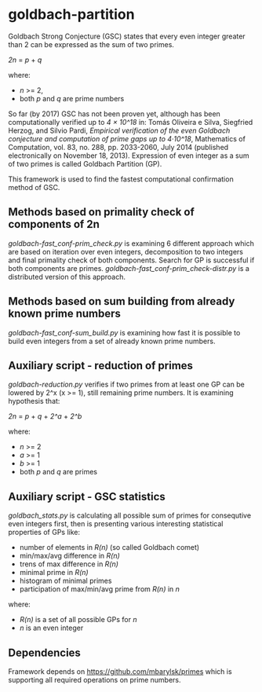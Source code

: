 # goldbach-partition

Goldbach Strong Conjecture (GSC) states that every even integer greater than 2 can be expressed as the sum of two primes.

_2n_ = _p_ + _q_

where:

  * _n_ >= 2, 
  * both _p_ and _q_ are prime numbers 

So far (by 2017) GSC has not been proven yet, although has been computationally verified up to _4 × 10^18_ in: 
Tomás Oliveira e Silva, Siegfried Herzog, and Silvio Pardi, _Empirical verification of the even Goldbach conjecture 
and computation of prime gaps up to 4·10^18_, Mathematics of Computation, vol. 83, no. 288, pp. 2033-2060, July 2014 
(published electronically on November 18, 2013).
Expression of even integer as a sum of two primes is called Goldbach Partition (GP).

This framework is used to find the fastest computational confirmation method of GSC.
  
## Methods based on primality check of components of 2n

_goldbach-fast_conf-prim_check.py_ is examining 6 different approach which are based on iteration over even integers, decomposition to two integers and final primality check of both components.
Search for GP is successful if both components are primes. _goldbach-fast_conf-prim_check-distr.py_ is a distributed version of this approach.

## Methods based on sum building from already known prime numbers

_goldbach-fast_conf-sum_build.py_ is examining how fast it is possible to build even integers from a set of already known prime numbers.

## Auxiliary script - reduction of primes

_goldbach-reduction.py_ verifies if two primes from at least one GP can be lowered by 2^x (x >= 1), still remaining prime numbers. It is examining hypothesis that:

_2n_ = _p_ + _q_ + _2^a_ + _2^b_

where:

  * _n_ >= 2
  * _a_ >= 1
  * _b_ >= 1
  * both _p_ and _q_ are primes

## Auxiliary script - GSC statistics

_goldbach_stats.py_ is calculating all possible sum of primes for consequtive even integers first, then is presenting various interesting statistical properties of GPs like:

  * number of elements in _R(n)_ (so called Goldbach comet)
  * min/max/avg difference in _R(n)_
  * trens of max difference in _R(n)_
  * minimal prime in _R(n)_
  * histogram of minimal primes
  * participation of max/min/avg prime from _R(n)_ in _n_

where:

  * _R(n)_ is a set of all possible GPs for _n_
  * _n_ is an even integer
 
## Dependencies

Framework depends on https://github.com/mbarylsk/primes which is supporting all required operations on prime numbers.